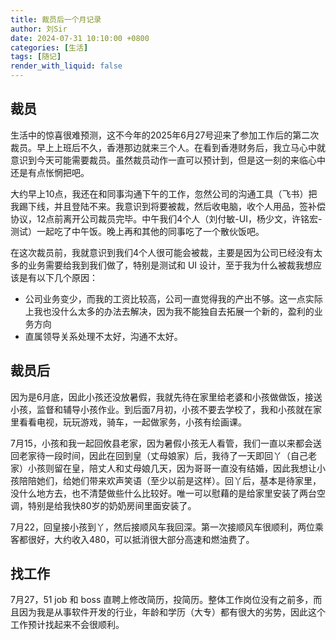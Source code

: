 ```yaml
---
title: 裁员后一个月记录
author: 刘Sir
date: 2024-07-31 10:10:00 +0800
categories: [生活]
tags: [随记]
render_with_liquid: false
---  
```


## 裁员
生活中的惊喜很难预测，这不今年的2025年6月27号迎来了参加工作后的第二次裁员。早上上班后不久，香港那边就来三个人。在看到香港财务后，我立马心中就意识到今天可能需要裁员。虽然裁员动作一直可以预计到，但是这一刻的来临心中还是有点怅惘把吧。

大约早上10点，我还在和同事沟通下午的工作，忽然公司的沟通工具（飞书）把我踢下线，并且登陆不来。我意识到将要被裁，然后收电脑，收个人用品，签补偿协议，12点前离开公司裁员完毕。中午我们4个人（刘付敏-UI，杨少文，许铭宏-测试）一起吃了中午饭。晚上再和其他的同事吃了一个散伙饭吧。

在这次裁员前，我就意识到我们4个人很可能会被裁，主要是因为公司已经没有太多的业务需要给我到我们做了，特别是测试和 UI 设计，至于我为什么被裁我想应该是有以下几个原因：
- 公司业务变少，而我的工资比较高，公司一直觉得我的产出不够。这一点实际上我也没什么太多的办法去解决，因为我不能独自去拓展一个新的，盈利的业务方向
- 直属领导关系处理不太好，沟通不太好。

## 裁员后
因为是6月底，因此小孩还没放暑假，我就先待在家里给老婆和小孩做做饭，接送小孩，监督和辅导小孩作业。到后面7月初，小孩不要去学校了，我和小孩就在家里看看电视，玩玩游戏，骑车，一起做家务，小孩有绘画课。

7月15，小孩和我一起回攸县老家，因为暑假小孩无人看管，我们一直以来都会送回老家待一段时间，因此在回到皇（丈母娘家）后，我待了一天即回丫（自己老家）小孩则留在皇，陪丈人和丈母娘几天，因为哥哥一直没有结婚，因此我想让小孩陪陪她们，给她们带来欢声笑语（至少以前是这样）。回丫后，基本是待家里，没什么地方去，也不清楚做些什么比较好。唯一可以慰藉的是给家里安装了两台空调，特别是给我快80岁的奶奶房间里面安装了。

7月22，回皇接小孩到丫，然后接顺风车我回深。第一次接顺风车很顺利，两位乘客都很好，大约收入480，可以抵消很大部分高速和燃油费了。

## 找工作
7月27，51 job 和 boss 直聘上修改简历，投简历。整体工作岗位没有之前多，而且因为我是从事软件开发的行业，年龄和学历（大专）都有很大的劣势，因此这个工作预计找起来不会很顺利。